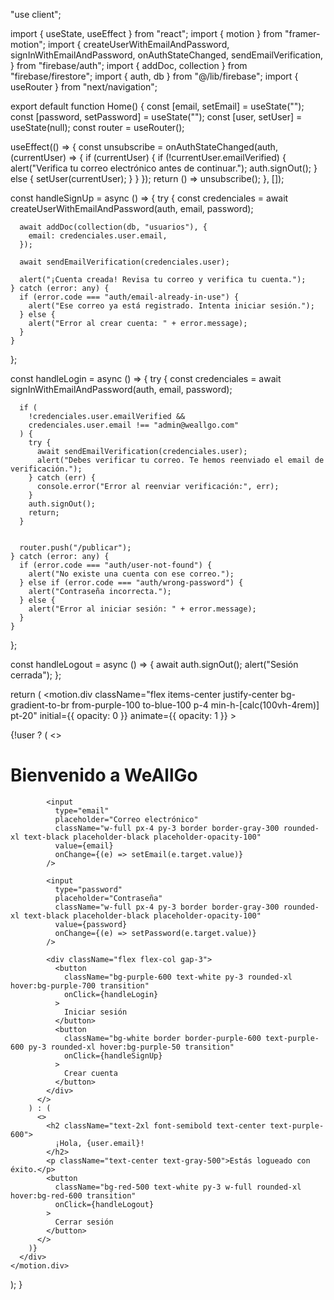 "use client";

import { useState, useEffect } from "react";
import { motion } from "framer-motion";
import {
  createUserWithEmailAndPassword,
  signInWithEmailAndPassword,
  onAuthStateChanged,
  sendEmailVerification,
} from "firebase/auth";
import { addDoc, collection } from "firebase/firestore";
import { auth, db } from "@/lib/firebase";
import { useRouter } from "next/navigation";

export default function Home() {
  const [email, setEmail] = useState("");
  const [password, setPassword] = useState("");
  const [user, setUser] = useState<any>(null);
  const router = useRouter();

  useEffect(() => {
    const unsubscribe = onAuthStateChanged(auth, (currentUser) => {
      if (currentUser) {
        if (!currentUser.emailVerified) {
          alert("Verifica tu correo electrónico antes de continuar.");
          auth.signOut();
        } else {
          setUser(currentUser);
        }
      }
    });
    return () => unsubscribe();
  }, []);

  const handleSignUp = async () => {
    try {
      const credenciales = await createUserWithEmailAndPassword(auth, email, password);
  
      await addDoc(collection(db, "usuarios"), {
        email: credenciales.user.email,
      });
  
      await sendEmailVerification(credenciales.user);
  
      alert("¡Cuenta creada! Revisa tu correo y verifica tu cuenta.");
    } catch (error: any) {
      if (error.code === "auth/email-already-in-use") {
        alert("Ese correo ya está registrado. Intenta iniciar sesión.");
      } else {
        alert("Error al crear cuenta: " + error.message);
      }
    }
  };
  

  const handleLogin = async () => {
    try {
      const credenciales = await signInWithEmailAndPassword(auth, email, password);
  
      if (
        !credenciales.user.emailVerified &&
        credenciales.user.email !== "admin@weallgo.com"
      ) {
        try {
          await sendEmailVerification(credenciales.user);
          alert("Debes verificar tu correo. Te hemos reenviado el email de verificación.");
        } catch (err) {
          console.error("Error al reenviar verificación:", err);
        }
        auth.signOut();
        return;
      }
      
  
      router.push("/publicar");
    } catch (error: any) {
      if (error.code === "auth/user-not-found") {
        alert("No existe una cuenta con ese correo.");
      } else if (error.code === "auth/wrong-password") {
        alert("Contraseña incorrecta.");
      } else {
        alert("Error al iniciar sesión: " + error.message);
      }
    }
  };
  

  const handleLogout = async () => {
    await auth.signOut();
    alert("Sesión cerrada");
  };

  return (
    <motion.div
      className="flex items-center justify-center bg-gradient-to-br from-purple-100 to-blue-100 p-4 min-h-[calc(100vh-4rem)] pt-20"
      initial={{ opacity: 0 }}
      animate={{ opacity: 1 }}
    >
      <div className="w-full max-w-md bg-white shadow-2xl rounded-2xl p-8 space-y-6">
        {!user ? (
          <>
            <h1 className="text-3xl font-bold text-center text-purple-700">
              Bienvenido a WeAllGo
            </h1>

            <input
              type="email"
              placeholder="Correo electrónico"
              className="w-full px-4 py-3 border border-gray-300 rounded-xl text-black placeholder-black placeholder-opacity-100"
              value={email}
              onChange={(e) => setEmail(e.target.value)}
            />

            <input
              type="password"
              placeholder="Contraseña"
              className="w-full px-4 py-3 border border-gray-300 rounded-xl text-black placeholder-black placeholder-opacity-100"
              value={password}
              onChange={(e) => setPassword(e.target.value)}
            />

            <div className="flex flex-col gap-3">
              <button
                className="bg-purple-600 text-white py-3 rounded-xl hover:bg-purple-700 transition"
                onClick={handleLogin}
              >
                Iniciar sesión
              </button>
              <button
                className="bg-white border border-purple-600 text-purple-600 py-3 rounded-xl hover:bg-purple-50 transition"
                onClick={handleSignUp}
              >
                Crear cuenta
              </button>
            </div>
          </>
        ) : (
          <>
            <h2 className="text-2xl font-semibold text-center text-purple-600">
              ¡Hola, {user.email}!
            </h2>
            <p className="text-center text-gray-500">Estás logueado con éxito.</p>
            <button
              className="bg-red-500 text-white py-3 w-full rounded-xl hover:bg-red-600 transition"
              onClick={handleLogout}
            >
              Cerrar sesión
            </button>
          </>
        )}
      </div>
    </motion.div>
  );
}
